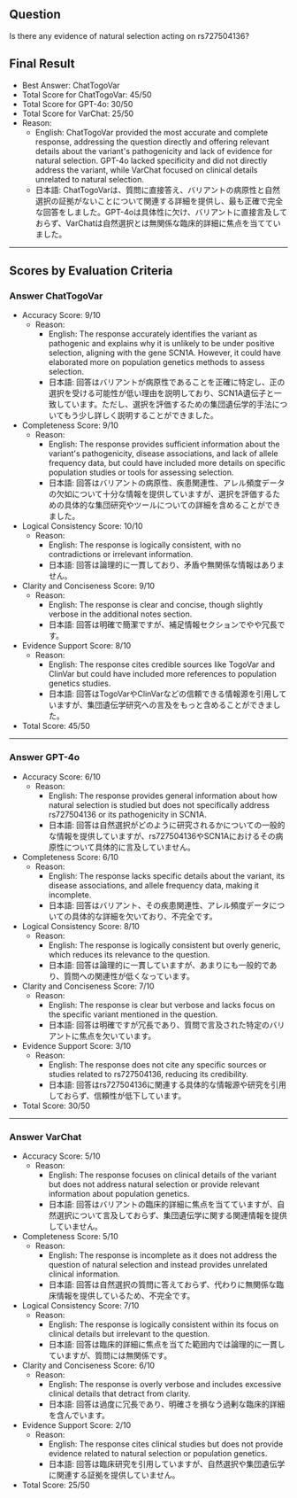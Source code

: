 ## Question

Is there any evidence of natural selection acting on rs727504136?

## Final Result

- Best Answer: ChatTogoVar
- Total Score for ChatTogoVar: 45/50
- Total Score for GPT-4o: 30/50
- Total Score for VarChat: 25/50
- Reason:
  - English: ChatTogoVar provided the most accurate and complete response, addressing the question directly and offering relevant details about the variant's pathogenicity and lack of evidence for natural selection. GPT-4o lacked specificity and did not directly address the variant, while VarChat focused on clinical details unrelated to natural selection.
  - 日本語: ChatTogoVarは、質問に直接答え、バリアントの病原性と自然選択の証拠がないことについて関連する詳細を提供し、最も正確で完全な回答をしました。GPT-4oは具体性に欠け、バリアントに直接言及しておらず、VarChatは自然選択とは無関係な臨床的詳細に焦点を当てていました。

---

## Scores by Evaluation Criteria

### Answer ChatTogoVar
- Accuracy Score: 9/10
  - Reason: 
    - English: The response accurately identifies the variant as pathogenic and explains why it is unlikely to be under positive selection, aligning with the gene SCN1A. However, it could have elaborated more on population genetics methods to assess selection.
    - 日本語: 回答はバリアントが病原性であることを正確に特定し、正の選択を受ける可能性が低い理由を説明しており、SCN1A遺伝子と一致しています。ただし、選択を評価するための集団遺伝学的手法についてもう少し詳しく説明することができました。
- Completeness Score: 9/10
  - Reason: 
    - English: The response provides sufficient information about the variant's pathogenicity, disease associations, and lack of allele frequency data, but could have included more details on specific population studies or tools for assessing selection.
    - 日本語: 回答はバリアントの病原性、疾患関連性、アレル頻度データの欠如について十分な情報を提供していますが、選択を評価するための具体的な集団研究やツールについての詳細を含めることができました。
- Logical Consistency Score: 10/10
  - Reason: 
    - English: The response is logically consistent, with no contradictions or irrelevant information.
    - 日本語: 回答は論理的に一貫しており、矛盾や無関係な情報はありません。
- Clarity and Conciseness Score: 9/10
  - Reason: 
    - English: The response is clear and concise, though slightly verbose in the additional notes section.
    - 日本語: 回答は明確で簡潔ですが、補足情報セクションでやや冗長です。
- Evidence Support Score: 8/10
  - Reason: 
    - English: The response cites credible sources like TogoVar and ClinVar but could have included more references to population genetics studies.
    - 日本語: 回答はTogoVarやClinVarなどの信頼できる情報源を引用していますが、集団遺伝学研究への言及をもっと含めることができました。
- Total Score: 45/50

---

### Answer GPT-4o
- Accuracy Score: 6/10
  - Reason: 
    - English: The response provides general information about how natural selection is studied but does not specifically address rs727504136 or its pathogenicity in SCN1A.
    - 日本語: 回答は自然選択がどのように研究されるかについての一般的な情報を提供していますが、rs727504136やSCN1Aにおけるその病原性について具体的に言及していません。
- Completeness Score: 6/10
  - Reason: 
    - English: The response lacks specific details about the variant, its disease associations, and allele frequency data, making it incomplete.
    - 日本語: 回答はバリアント、その疾患関連性、アレル頻度データについての具体的な詳細を欠いており、不完全です。
- Logical Consistency Score: 8/10
  - Reason: 
    - English: The response is logically consistent but overly generic, which reduces its relevance to the question.
    - 日本語: 回答は論理的に一貫していますが、あまりにも一般的であり、質問への関連性が低くなっています。
- Clarity and Conciseness Score: 7/10
  - Reason: 
    - English: The response is clear but verbose and lacks focus on the specific variant mentioned in the question.
    - 日本語: 回答は明確ですが冗長であり、質問で言及された特定のバリアントに焦点を欠いています。
- Evidence Support Score: 3/10
  - Reason: 
    - English: The response does not cite any specific sources or studies related to rs727504136, reducing its credibility.
    - 日本語: 回答はrs727504136に関連する具体的な情報源や研究を引用しておらず、信頼性が低下しています。
- Total Score: 30/50

---

### Answer VarChat
- Accuracy Score: 5/10
  - Reason: 
    - English: The response focuses on clinical details of the variant but does not address natural selection or provide relevant information about population genetics.
    - 日本語: 回答はバリアントの臨床的詳細に焦点を当てていますが、自然選択について言及しておらず、集団遺伝学に関する関連情報を提供していません。
- Completeness Score: 5/10
  - Reason: 
    - English: The response is incomplete as it does not address the question of natural selection and instead provides unrelated clinical information.
    - 日本語: 回答は自然選択の質問に答えておらず、代わりに無関係な臨床情報を提供しているため、不完全です。
- Logical Consistency Score: 7/10
  - Reason: 
    - English: The response is logically consistent within its focus on clinical details but irrelevant to the question.
    - 日本語: 回答は臨床的詳細に焦点を当てた範囲内では論理的に一貫していますが、質問には無関係です。
- Clarity and Conciseness Score: 6/10
  - Reason: 
    - English: The response is overly verbose and includes excessive clinical details that detract from clarity.
    - 日本語: 回答は過度に冗長であり、明確さを損なう過剰な臨床的詳細を含んでいます。
- Evidence Support Score: 2/10
  - Reason: 
    - English: The response cites clinical studies but does not provide evidence related to natural selection or population genetics.
    - 日本語: 回答は臨床研究を引用していますが、自然選択や集団遺伝学に関連する証拠を提供していません。
- Total Score: 25/50